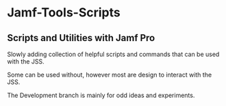 # Jamf-Tools-Scripts

## Scripts and Utilities with Jamf Pro


Slowly adding collection of helpful scripts and commands that can be used with the JSS.

Some can be used without, however most are design to interact with the JSS.

The Development branch is mainly for odd ideas and experiments.
